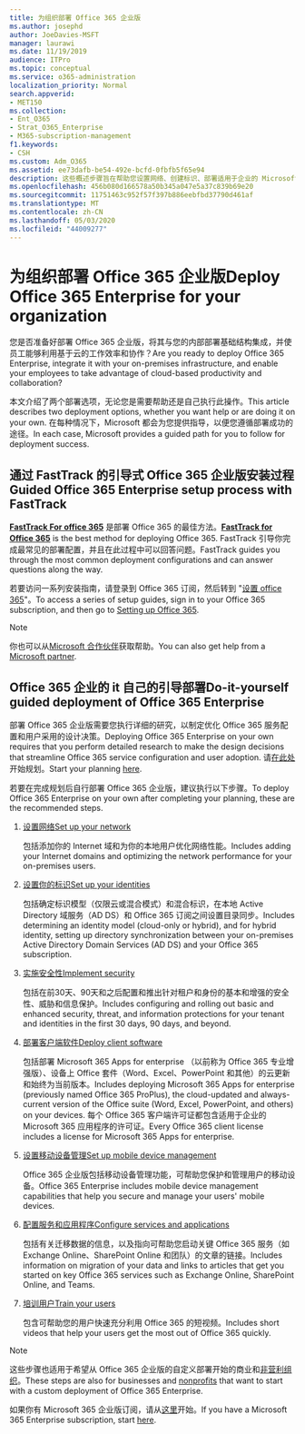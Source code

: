 ```yaml
---
title: 为组织部署 Office 365 企业版
ms.author: josephd
author: JoeDavies-MSFT
manager: laurawi
ms.date: 11/19/2019
audience: ITPro
ms.topic: conceptual
ms.service: o365-administration
localization_priority: Normal
search.appverid:
- MET150
ms.collection:
- Ent_O365
- Strat_O365_Enterprise
- M365-subscription-management
f1.keywords:
- CSH
ms.custom: Adm_O365
ms.assetid: ee73dafb-be54-492e-bcfd-0fbfb5f65e94
description: 这些概述步骤旨在帮助您设置网络、创建标识、部署适用于企业的 Microsoft 365 应用程序、迁移数据，以及帮助组织中的人员开始使用 Office 365。
ms.openlocfilehash: 456b080d166578a50b345a047e5a37c839b69e20
ms.sourcegitcommit: 11751463c952f57f397b886eebfbd37790d461af
ms.translationtype: MT
ms.contentlocale: zh-CN
ms.lasthandoff: 05/03/2020
ms.locfileid: "44009277"
---
```

# <a name="deploy-office-365-enterprise-for-your-organization"></a><span data-ttu-id="1076e-103">为组织部署 Office 365 企业版</span><span class="sxs-lookup"><span data-stu-id="1076e-103">Deploy Office 365 Enterprise for your organization</span></span>

<span data-ttu-id="1076e-104">您是否准备好部署 Office 365 企业版，将其与您的内部部署基础结构集成，并使员工能够利用基于云的工作效率和协作？</span><span class="sxs-lookup"><span data-stu-id="1076e-104">Are you ready to deploy Office 365 Enterprise, integrate it with your on-premises infrastructure, and enable your employees to take advantage of cloud-based productivity and collaboration?</span></span>

<span data-ttu-id="1076e-105">本文介绍了两个部署选项，无论您是需要帮助还是自己执行此操作。</span><span class="sxs-lookup"><span data-stu-id="1076e-105">This article describes two deployment options, whether you want help or are doing it on your own.</span></span> <span data-ttu-id="1076e-106">在每种情况下，Microsoft 都会为您提供指导，以便您遵循部署成功的途径。</span><span class="sxs-lookup"><span data-stu-id="1076e-106">In each case, Microsoft provides a guided path for you to follow for deployment success.</span></span>

## <a name="guided-office-365-enterprise-setup-process-with-fasttrack"></a><span data-ttu-id="1076e-107">通过 FastTrack 的引导式 Office 365 企业版安装过程</span><span class="sxs-lookup"><span data-stu-id="1076e-107">Guided Office 365 Enterprise setup process with FastTrack</span></span>

<span data-ttu-id="1076e-108">**[FastTrack For office 365](https://docs.microsoft.com/fasttrack/O365-fasttrack-benefit-for-office-365)** 是部署 Office 365 的最佳方法。</span><span class="sxs-lookup"><span data-stu-id="1076e-108">**[FastTrack for Office 365](https://docs.microsoft.com/fasttrack/O365-fasttrack-benefit-for-office-365)** is the best method for deploying Office 365.</span></span> <span data-ttu-id="1076e-109">FastTrack 引导你完成最常见的部署配置，并且在此过程中可以回答问题。</span><span class="sxs-lookup"><span data-stu-id="1076e-109">FastTrack guides you through the most common deployment configurations and can answer questions along the way.</span></span> 

<span data-ttu-id="1076e-110">若要访问一系列安装指南，请登录到 Office 365 订阅，然后转到 "[设置 office 365](https://aka.ms/o365fasttrack)"。</span><span class="sxs-lookup"><span data-stu-id="1076e-110">To access a series of setup guides, sign in to your Office 365 subscription, and then go to [Setting up Office 365](https://aka.ms/o365fasttrack).</span></span>

>[!Note]
><span data-ttu-id="1076e-111">你也可以从[Microsoft 合作伙伴](https://www.microsoft.com/solution-providers/home)获取帮助。</span><span class="sxs-lookup"><span data-stu-id="1076e-111">You can also get help from a [Microsoft partner](https://www.microsoft.com/solution-providers/home).</span></span>
>

## <a name="do-it-yourself-guided-deployment-of-office-365-enterprise"></a><span data-ttu-id="1076e-112">Office 365 企业的 it 自己的引导部署</span><span class="sxs-lookup"><span data-stu-id="1076e-112">Do-it-yourself guided deployment of Office 365 Enterprise</span></span>

<span data-ttu-id="1076e-113">部署 Office 365 企业版需要您执行详细的研究，以制定优化 Office 365 服务配置和用户采用的设计决策。</span><span class="sxs-lookup"><span data-stu-id="1076e-113">Deploying Office 365 Enterprise on your own requires that you perform detailed research to make the design decisions that streamline Office 365 service configuration and user adoption.</span></span> <span data-ttu-id="1076e-114">请[在此处](get-your-organization-ready-for-office-365.md)开始规划。</span><span class="sxs-lookup"><span data-stu-id="1076e-114">Start your planning [here](get-your-organization-ready-for-office-365.md).</span></span>

<span data-ttu-id="1076e-115">若要在完成规划后自行部署 Office 365 企业版，建议执行以下步骤。</span><span class="sxs-lookup"><span data-stu-id="1076e-115">To deploy Office 365 Enterprise on your own after completing your planning, these are the recommended steps.</span></span>

1. [<span data-ttu-id="1076e-116">设置网络</span><span class="sxs-lookup"><span data-stu-id="1076e-116">Set up your network</span></span>](set-up-network-for-office-365.md)

   <span data-ttu-id="1076e-117">包括添加你的 Internet 域和为你的本地用户优化网络性能。</span><span class="sxs-lookup"><span data-stu-id="1076e-117">Includes adding your Internet domains and optimizing the network performance for your on-premises users.</span></span>
 
2. [<span data-ttu-id="1076e-118">设置你的标识</span><span class="sxs-lookup"><span data-stu-id="1076e-118">Set up your identities</span></span>](protect-your-global-administrator-accounts.md)

   <span data-ttu-id="1076e-119">包括确定标识模型（仅限云或混合模式）和混合标识，在本地 Active Directory 域服务（AD DS）和 Office 365 订阅之间设置目录同步。</span><span class="sxs-lookup"><span data-stu-id="1076e-119">Includes determining an identity model (cloud-only or hybrid), and for hybrid identity, setting up directory synchronization between your on-premises Active Directory Domain Services (AD DS) and your Office 365 subscription.</span></span>

3. [<span data-ttu-id="1076e-120">实施安全性</span><span class="sxs-lookup"><span data-stu-id="1076e-120">Implement security</span></span>](https://docs.microsoft.com/office365/securitycompliance/security-roadmap)

   <span data-ttu-id="1076e-121">包括在前30天、90天和之后配置和推出针对租户和身份的基本和增强的安全性、威胁和信息保护。</span><span class="sxs-lookup"><span data-stu-id="1076e-121">Includes configuring and rolling out basic and enhanced security, threat, and information protections for your tenant and identities in the first 30 days, 90 days, and beyond.</span></span>
 
4. [<span data-ttu-id="1076e-122">部署客户端软件</span><span class="sxs-lookup"><span data-stu-id="1076e-122">Deploy client software</span></span>](https://docs.microsoft.com/DeployOffice/deployment-guide-microsoft-365-apps)

   <span data-ttu-id="1076e-123">包括部署 Microsoft 365 Apps for enterprise （以前称为 Office 365 专业增强版）、设备上 Office 套件（Word、Excel、PowerPoint 和其他）的云更新和始终为当前版本。</span><span class="sxs-lookup"><span data-stu-id="1076e-123">Includes deploying Microsoft 365 Apps for enterprise (previously named Office 365 ProPlus), the cloud-updated and always-current version of the Office suite (Word, Excel, PowerPoint, and others) on your devices.</span></span> <span data-ttu-id="1076e-124">每个 Office 365 客户端许可证都包含适用于企业的 Microsoft 365 应用程序的许可证。</span><span class="sxs-lookup"><span data-stu-id="1076e-124">Every Office 365 client license includes a license for Microsoft 365 Apps for enterprise.</span></span>
 
5. [<span data-ttu-id="1076e-125">设置移动设备管理</span><span class="sxs-lookup"><span data-stu-id="1076e-125">Set up mobile device management</span></span>](https://support.office.com/article/set-up-mobile-device-management-mdm-in-office-365-dd892318-bc44-4eb1-af00-9db5430be3cd)

   <span data-ttu-id="1076e-126">Office 365 企业版包括移动设备管理功能，可帮助您保护和管理用户的移动设备。</span><span class="sxs-lookup"><span data-stu-id="1076e-126">Office 365 Enterprise includes mobile device management capabilities that help you secure and manage your users' mobile devices.</span></span>
 
6. [<span data-ttu-id="1076e-127">配置服务和应用程序</span><span class="sxs-lookup"><span data-stu-id="1076e-127">Configure services and applications</span></span>](configure-services-and-applications.md)

   <span data-ttu-id="1076e-128">包括有关迁移数据的信息，以及指向可帮助您启动关键 Office 365 服务（如 Exchange Online、SharePoint Online 和团队）的文章的链接。</span><span class="sxs-lookup"><span data-stu-id="1076e-128">Includes information on migration of your data and links to articles that get you started on key Office 365 services such as Exchange Online, SharePoint Online, and Teams.</span></span>
 
7. [<span data-ttu-id="1076e-129">培训用户</span><span class="sxs-lookup"><span data-stu-id="1076e-129">Train your users</span></span>](https://docs.microsoft.com/office365/admin/admin-overview/get-started-with-office-365#training-resources-for-your-users)

   <span data-ttu-id="1076e-130">包含可帮助您的用户快速充分利用 Office 365 的短视频。</span><span class="sxs-lookup"><span data-stu-id="1076e-130">Includes short videos that help your users get the most out of Office 365 quickly.</span></span>
 

>[!Note]
><span data-ttu-id="1076e-131">这些步骤也适用于希望从 Office 365 企业版的自定义部署开始的商业和[非营利组织](https://go.microsoft.com/fwlink/?LinkId=627221)。</span><span class="sxs-lookup"><span data-stu-id="1076e-131">These steps are also for businesses and [nonprofits](https://go.microsoft.com/fwlink/?LinkId=627221) that want to start with a custom deployment of Office 365 Enterprise.</span></span> 
>

<span data-ttu-id="1076e-132">如果你有 Microsoft 365 企业版订阅，请从[这里](https://docs.microsoft.com/microsoft-365/enterprise/deploy-microsoft-365-enterprise)开始。</span><span class="sxs-lookup"><span data-stu-id="1076e-132">If you have a Microsoft 365 Enterprise subscription, start [here](https://docs.microsoft.com/microsoft-365/enterprise/deploy-microsoft-365-enterprise).</span></span>
